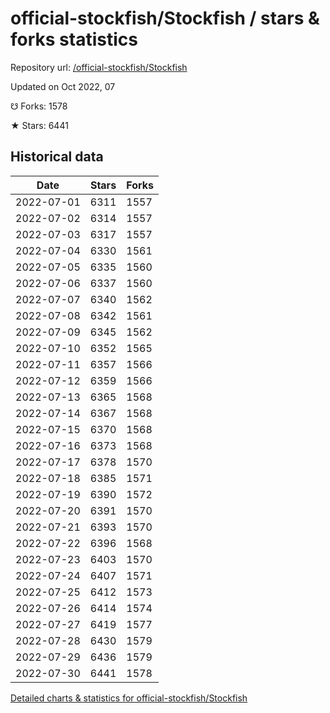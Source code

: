# official-stockfish/Stockfish / stars & forks statistics

Repository url: [/official-stockfish/Stockfish](https://github.com/official-stockfish/Stockfish)

Updated on Oct 2022, 07

☋ Forks: 1578

★ Stars: 6441

## Historical data
| Date | Stars | Forks |
|------|-------|-------|
| 2022-07-01 | 6311 | 1557 | 
| 2022-07-02 | 6314 | 1557 | 
| 2022-07-03 | 6317 | 1557 | 
| 2022-07-04 | 6330 | 1561 | 
| 2022-07-05 | 6335 | 1560 | 
| 2022-07-06 | 6337 | 1560 | 
| 2022-07-07 | 6340 | 1562 | 
| 2022-07-08 | 6342 | 1561 | 
| 2022-07-09 | 6345 | 1562 | 
| 2022-07-10 | 6352 | 1565 | 
| 2022-07-11 | 6357 | 1566 | 
| 2022-07-12 | 6359 | 1566 | 
| 2022-07-13 | 6365 | 1568 | 
| 2022-07-14 | 6367 | 1568 | 
| 2022-07-15 | 6370 | 1568 | 
| 2022-07-16 | 6373 | 1568 | 
| 2022-07-17 | 6378 | 1570 | 
| 2022-07-18 | 6385 | 1571 | 
| 2022-07-19 | 6390 | 1572 | 
| 2022-07-20 | 6391 | 1570 | 
| 2022-07-21 | 6393 | 1570 | 
| 2022-07-22 | 6396 | 1568 | 
| 2022-07-23 | 6403 | 1570 | 
| 2022-07-24 | 6407 | 1571 | 
| 2022-07-25 | 6412 | 1573 | 
| 2022-07-26 | 6414 | 1574 | 
| 2022-07-27 | 6419 | 1577 | 
| 2022-07-28 | 6430 | 1579 | 
| 2022-07-29 | 6436 | 1579 | 
| 2022-07-30 | 6441 | 1578 | 


[Detailed charts & statistics for official-stockfish/Stockfish](https://reviewgithub.com/rep/official-stockfish/Stockfish)

